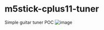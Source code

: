 # m5stick-cplus11-tuner
Simple guitar tuner POC
![image](https://user-images.githubusercontent.com/18192861/165543986-d6175548-e4aa-462e-86d5-487b81e93838.png)
